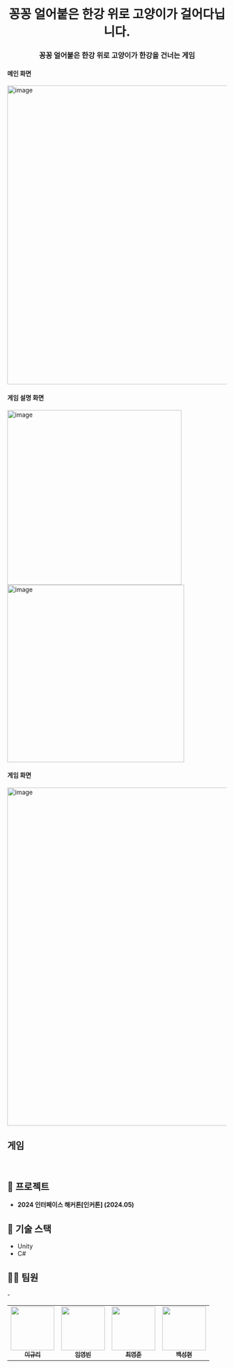 <h1 align="center"> 꽁꽁 얼어붙은 한강 위로 고양이가 걸어다닙니다. </h1>



<h3 align="center">꽁꽁 얼어붙은 한강 위로 고양이가 한강을 건너는 게임</h3>

<h4 align="left">메인 화면</h3>
<img width="684" alt="image" src="https://github.com/kkongkkong-hangang/.github/assets/77824364/5a03afa5-30b9-4a38-b5a1-1c9de2d21792">

<h4 align="left">게임 설명 화면</h3>
<img width="400" alt="image" src="https://github.com/kkongkkong-hangang/.github/assets/77824364/c34d0506-dade-4c39-a2a2-be7b1b5b8c0e">
<img width="406" alt="image" src="https://github.com/kkongkkong-hangang/.github/assets/77824364/7e9116c7-853c-45ea-9406-9bf6bbf27596">

<h4 align="left">게임 화면</h3>
<img width="774" alt="image" src="https://github.com/kkongkkong-hangang/.github/assets/77824364/83728c0e-5e1b-43fe-b0f7-4a7a5a643896">


## 게임




</br>

## 🎉 프로젝트

- **2024 인터페이스 해커톤[인커톤] (2024.05)** 


## 🌈 기술 스택

- Unity
- C#

## 👩‍💻 팀원

<table>
  <tr>
     <td align="center"><a href="https://github.com/cu29635"><img src="https://github.com/cu29635.png" width="100px;" alt=""/><br/><sub><b>이규리</b></sub></a><br/></td>
 <td align="center"><a href="https://github.com/Yyeongbin"><img src="https://github.com/Yyeongbin.png" width="100px;" alt=""/><br/><sub><b>임영빈</b></sub></a><br/></td> -
     <td align="center"><a href="https://github.com/chldudwns"><img src="https://github.com/chldudwns.png" width="100px;" alt=""/><br/><sub><b>최영준</b></sub></a><br/></td>
     <td align="center"><a href="https://github.com/backcastleh"><img src="https://github.com/backcastleh.png" width="100px;" alt=""/><br/><sub><b>백성현</b></sub></a><br/></td>
  </tr>
</table>

